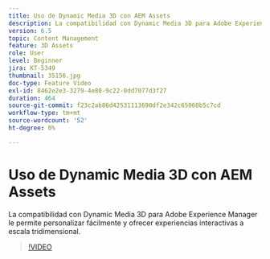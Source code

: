 ```yaml
---
title: Uso de Dynamic Media 3D con AEM Assets
description: La compatibilidad con Dynamic Media 3D para Adobe Experience Manager le permite personalizar fácilmente y ofrecer experiencias interactivas a escala tridimensional
version: 6.5
topic: Content Management
feature: 3D Assets
role: User
level: Beginner
jira: KT-5349
thumbnail: 35156.jpg
doc-type: Feature Video
exl-id: 8462e2e3-3279-4e80-9c22-0dd7077d3f27
duration: 464
source-git-commit: f23c2ab86d42531113690df2e342c65060b5c7cd
workflow-type: tm+mt
source-wordcount: '52'
ht-degree: 0%

---
```


# Uso de Dynamic Media 3D con AEM Assets

La compatibilidad con Dynamic Media 3D para Adobe Experience Manager le permite personalizar fácilmente y ofrecer experiencias interactivas a escala tridimensional.

>[!VIDEO](https://video.tv.adobe.com/v/35156?quality=12&learn=on)
